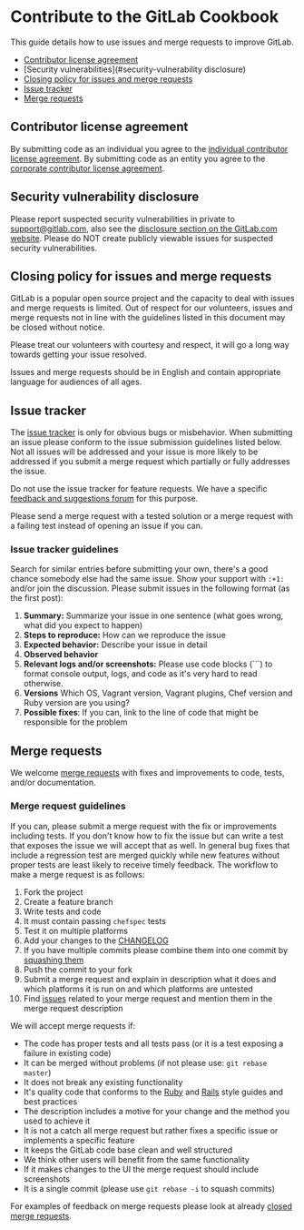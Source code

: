 # Contribute to the GitLab Cookbook

This guide details how to use issues and merge requests to improve GitLab.

-  [Contributor license agreement](#contributor-license-agreement)
-  [Security vulnerabilities](#security-vulnerability disclosure)
-  [Closing policy for issues and merge requests](#closing-policy-for-issues-and-merge-requests)
-  [Issue tracker](#issue-tracker)
-  [Merge requests](#merge-requests)

## Contributor license agreement

By submitting code as an individual you agree to the [individual contributor license agreement](doc/legal/individual_contributor_license_agreement.md). By submitting code as an entity you agree to the [corporate contributor license agreement](doc/legal/corporate_contributor_license_agreement.md).

## Security vulnerability disclosure

Please report suspected security vulnerabilities in private to support@gitlab.com, also see the [disclosure section on the GitLab.com website](http://www.gitlab.com/disclosure/). Please do NOT create publicly viewable issues for suspected security vulnerabilities.

## Closing policy for issues and merge requests

GitLab is a popular open source project and the capacity to deal with issues and merge requests is limited. Out of respect for our volunteers, issues and merge requests not in line with the guidelines listed in this document may be closed without notice.

Please treat our volunteers with courtesy and respect, it will go a long way towards getting your issue resolved.

Issues and merge requests should be in English and contain appropriate language for audiences of all ages.

## Issue tracker

The [issue tracker](https://gitlab.com/gitlab-org/cookbook-gitlab/issues) is only for obvious bugs or misbehavior. When submitting an issue please conform to the issue submission guidelines listed below. Not all issues will be addressed and your issue is more likely to be addressed if you submit a merge request which partially or fully addresses the issue.

Do not use the issue tracker for feature requests. We have a specific [feedback and suggestions forum](http://feedback.gitlab.com/forums/176466-general/category/77454-gitlab-cookbook) for this purpose.

Please send a merge request with a tested solution or a merge request with a failing test instead of opening an issue if you can.

### Issue tracker guidelines

Search for similar entries before submitting your own, there's a good chance somebody else had the same issue. Show your support with `:+1:` and/or join the discussion. Please submit issues in the following format (as the first post):

1. **Summary:** Summarize your issue in one sentence (what goes wrong, what did you expect to happen)
2. **Steps to reproduce:** How can we reproduce the issue
3. **Expected behavior:** Describe your issue in detail
4. **Observed behavior**
5. **Relevant logs and/or screenshots:** Please use code blocks (\`\`\`) to format console output, logs, and code as it's very hard to read otherwise.
6. **Versions** Which OS, Vagrant version, Vagrant plugins, Chef version and Ruby version are you using?
7. **Possible fixes**: If you can, link to the line of code that might be responsible for the problem

## Merge requests

We welcome [merge requests](https://gitlab.com/gitlab-org/cookbook-gitlab/merge_requests) with fixes and improvements to code, tests, and/or documentation.

### Merge request guidelines

If you can, please submit a merge request with the fix or improvements including tests. If you don't know how to fix the issue but can write a test that exposes the issue we will accept that as well. In general bug fixes that include a regression test are merged quickly while new features without proper tests are least likely to receive timely feedback. The workflow to make a merge request is as follows:

1. Fork the project
1. Create a feature branch
1. Write tests and code
1. It must contain passing `chefspec` tests
1. Test it on multiple platforms
1. Add your changes to the [CHANGELOG](CHANGELOG)
1. If you have multiple commits please combine them into one commit by [squashing them](http://git-scm.com/book/en/Git-Tools-Rewriting-History#Squashing-Commits)
1. Push the commit to your fork
1. Submit a merge request and explain in description what it does and which platforms it is run on and which platforms are untested
1. Find [issues](https://dev.gitlab.org/gitlab/cookbook-gitlab/issues) related to your merge request and mention them in the merge request description

We will accept merge requests if:

* The code has proper tests and all tests pass (or it is a test exposing a failure in existing code)
* It can be merged without problems (if not please use: `git rebase master`)
* It does not break any existing functionality
* It's quality code that conforms to the [Ruby](https://github.com/bbatsov/ruby-style-guide) and [Rails](https://github.com/bbatsov/rails-style-guide) style guides and best practices
* The description includes a motive for your change and the method you used to achieve it
* It is not a catch all merge request but rather fixes a specific issue or implements a specific feature
* It keeps the GitLab code base clean and well structured
* We think other users will benefit from the same functionality
* If it makes changes to the UI the merge request should include screenshots
* It is a single commit (please use `git rebase -i` to squash commits)

For examples of feedback on merge requests please look at already [closed merge requests](https://gitlab.com/gitlab-org/cookbook-gitlab/merge_requests?label_name=&milestone_id=&scope=&state=closed).
